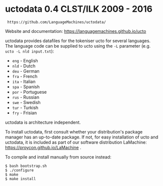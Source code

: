 # uctodata 0.4 CLST/ILK 2009 - 2016
	 https://github.com/LanguageMachines/uctodata/

Website and documentation: https://languagemachines.github.io/ucto

uctodata provides datafiles for the tokeniser ucto for several languages. The
language code can be supplied to ucto using the ``-L`` parameter (e.g. ``ucto
-L nld input.txt``):

 * ``eng`` - English
 * ``nld`` - Dutch
 * ``deu`` - German
 * ``fra`` - French
 * ``ita`` - Italian
 * ``spa`` - Spanish
 * ``por`` - Portuguese
 * ``rus`` - Russian
 * ``swe`` - Swedish
 * ``tur`` - Turkish
 * ``fry`` - Frisian

uctodata is architecture independent.

To install uctodata, first consult whether your distribution's
package manager has an up-to-date package.
If not, for easy installation of ucto and uctodata, it is included
as part of our software distribution LaMachine:
https://proycon.github.io/LaMachine .

To compile and install manually from source instead:

    $ bash bootstrap.sh
    $ ./configure
    $ make
    $ make install
